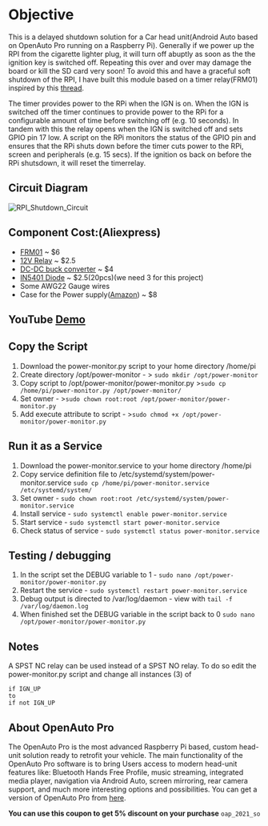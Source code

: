 # Objective
This is a delayed shutdown solution for a Car head unit(Android Auto based on OpenAuto Pro running on a Raspberry Pi). Generally if we power up the RPI from the cigarette lighter plug, it will turn off abuptly as soon as the the ignition key is switched off. Repeating this over and over may damage the board or kill the SD card very soon! To avoid this and have a graceful soft shutdown of the RPI, I have built this module based on a timer relay(FRM01) inspired by this [thread](https://bluewavestudio.io/community/showthread.php?tid=1128). 

The timer provides power to the RPi when the IGN is on. When the IGN is switched off the timer continues to provide power to the RPi for a configurable amount of time before switching off (e.g. 10 seconds). In tandem with this the relay opens when the IGN is switched off and sets GPIO pin 17 low. A script on the RPi monitors the status of the GPIO pin and ensures that the RPi shuts down before the timer cuts power to the RPi, screen and peripherals (e.g. 15 secs). If the ignition os back on before the RPi shutsdown, it will reset the timerrelay.

## Circuit Diagram
![RPI_Shutdown_Circuit](https://user-images.githubusercontent.com/16430033/128670816-533ff493-f1d9-47ca-bc32-3e5413bb67a1.png)

## Component Cost:(Aliexpress)
- [FRM01](https://www.aliexpress.com/item/33002684954.html?spm=a2g0s.9042311.0.0.27424c4dS6PgU7) ~ $6 
- [12V Relay](https://www.aliexpress.com/item/32872184786.html?spm=a2g0s.9042311.0.0.27424c4dS6PgU7) ~ $2.5
- [DC-DC buck converter](https://www.aliexpress.com/item/32901579606.html?spm=a2g0s.9042311.0.0.27424c4dampCZo) ~ $4
- [IN5401 Diode](https://www.aliexpress.com/item/1005001810522699.html?spm=a2g0o.productlist.0.0.17c93299TQ8YJe&algo_pvid=01d20e26-22ef-48fd-81d9-f77d84207031&algo_exp_id=01d20e26-22ef-48fd-81d9-f77d84207031-0) ~ $2.5(20pcs)(we need 3 for this project) 
- Some AWG22 Gauge wires
- Case for the Power supply([Amazon](https://www.amazon.com/gp/product/B07PWT2FBJ/ref=ppx_yo_dt_b_asin_title_o01_s00?ie=UTF8&psc=1)) ~ $8

## YouTube [Demo](https://youtu.be/2I0RPV3JhXA)

## Copy the Script

1. Download the power-monitor.py script to your home directory /home/pi
2. Create directory /opt/power-monitor - > ```sudo mkdir /opt/power-monitor```
3. Copy script to /opt/power-monitor/power-monitor.py >```sudo cp /home/pi/power-monitor.py /opt/power-monitor/```
4. Set owner - >```sudo chown root:root /opt/power-monitor/power-monitor.py```
5. Add execute attribute to script - >```sudo chmod +x /opt/power-monitor/power-monitor.py```

## Run it as a Service

1. Download the power-monitor.service to your home directory /home/pi
2. Copy service definition file to /etc/systemd/system/power-monitor.service
```sudo cp /home/pi/power-monitor.service /etc/systemd/system/```
4. Set owner -
```sudo chown root:root /etc/systemd/system/power-monitor.service```
6. Install service - 
```sudo systemctl enable power-monitor.service```
8. Start service - 
```sudo systemctl start power-monitor.service```
10. Check status of service - 
```sudo systemctl status power-monitor.service```



## Testing / debugging 

1. In the script set the DEBUG variable to 1 -
```sudo nano /opt/power-monitor/power-monitor.py```
3. Restart the service - 
```sudo systemctl restart power-monitor.service```
5. Debug output is directed to /var/log/daemon - view with 
```tail -f /var/log/daemon.log```
7. When finished set the DEBUG variable in the script back to 0 
```sudo nano /opt/power-monitor/power-monitor.py```

## Notes
A SPST NC relay can be used instead of a SPST NO relay. To do so edit the power-monitor.py script and change all instances (3) of 
```
if IGN_UP
to 
if not IGN_UP 
```


## About OpenAuto Pro
The OpenAuto Pro is the most advanced Raspberry Pi based, custom head-unit solution ready to retrofit your vehicle.
The main functionality of the OpenAuto Pro software is to bring Users access to modern head-unit features like: Bluetooth Hands Free Profile, music streaming, integrated media player, navigation via Android Auto, screen mirroring, rear camera support, and much more interesting options and possibilities. You can get a version of OpenAuto Pro from [here](https://bluewavestudio.io/). 

**You can use this coupon to get 5% discount on your purchase**
```oap_2021_so```

